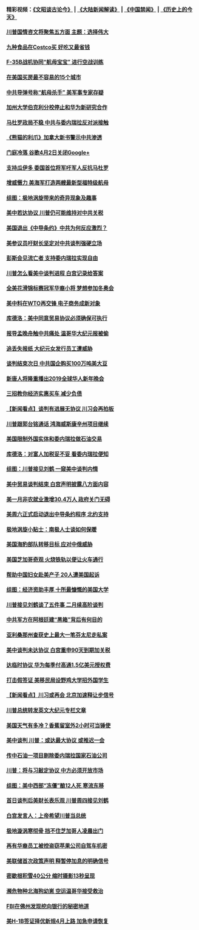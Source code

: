 #### 精彩视频：[《文昭谈古论今》](https://github.com/gfw-breaker/wenzhao) | [《大陆新闻解读》](https://github.com/gfw-breaker/ntdtv-comedy) | [《中国禁闻》](https://github.com/gfw-breaker/ntdtv-news) | [《历史上的今天》](https://github.com/gfw-breaker/today-in-history) 

#### [川普国情咨文将聚焦五方面 主题：选择伟大](../pages/nsc412/n11021501.md?t=02031423) 

#### [九种食品在Costco买 好吃又最省钱](../pages/nsc412/n11013272.md?t=02031423) 

#### [F-35B战机协同“航母宝宝” 进行空战训练](../pages/nsc412/n11020866.md?t=02031423) 

#### [在美国买房最不容易的15个城市](../pages/nsc412/n11019708.md?t=02031423) 

#### [中共导弹号称“航母杀手” 美军事专家存疑](../pages/nsc412/n11021488.md?t=02031423) 

#### [加州大学伯克利分校停止和华为新研究合作](../pages/nsc412/n11021086.md?t=02031423) 

#### [马杜罗政局不稳 中共与委内瑞拉反对派接触](../pages/nsc412/n11020719.md?t=02031423) 

#### [《熊猫的利爪》加拿大新书警示中共渗透](../pages/nsc412/n11020739.md?t=02031423) 

#### [门庭冷落 谷歌4月2日关闭Google+](../pages/nsc412/n11020806.md?t=02031423) 

#### [支持瓜伊多 委国首位将军吁军人反抗马杜罗](../pages/nsc412/n11020776.md?t=02031423) 

#### [增威慑力 美海军打造两艘最新型福特级航母](../pages/nsc412/n11020744.md?t=02031423) 

#### [组图：极地涡旋带来的奇异现象及趣事](../pages/nsc412/n11020731.md?t=02031423) 

#### [美中若达协议 川普仍可能维持对中共关税](../pages/nsc412/n11020625.md?t=02031423) 

#### [美国退出《中导条约》中共为何反应激烈？](../pages/nsc412/n11020569.md?t=02031423) 

#### [美参议员吁财长坚定对中共谈判强硬立场](../pages/nsc412/n11020440.md?t=02031423) 

#### [彭斯会见流亡者 支持委内瑞拉实现自由](../pages/nsc412/n11020031.md?t=02031423) 

#### [川普怎么看美中谈判进程 白宫记录给答案](../pages/nsc412/n11019682.md?t=02031423) 

#### [全美花滑锦标赛冠军华裔小将  梦想参加冬奥会](../pages/nsc412/n11019761.md?t=02031423) 

#### [美中料在WTO再交锋 电子商务成新对象](../pages/nsc412/n11018959.md?t=02031423) 

#### [库德洛：美中同意贸易协议必须确保可执行](../pages/nsc412/n11019036.md?t=02031423) 

#### [报导孟晚舟触中共痛处 温哥华大纪元报被偷](../pages/nsc412/n11019232.md?t=02031423) 

#### [追丢失报纸 大纪元女发行员工遭威胁](../pages/nsc412/n11019384.md?t=02031423) 

#### [谈判结束次日 中共国企购买100万吨美大豆](../pages/nsc412/n11019167.md?t=02031423) 

#### [新唐人将隆重播出2019全球华人新年晚会](../pages/nsc412/n11016043.md?t=02031423) 

#### [三招教你经济实惠买车 减少负债](../pages/nsc412/n11018732.md?t=02031423) 

#### [【新闻看点】谈判有进展无协议 川习会再拍板](../pages/nsc412/n11018718.md?t=02031423) 

#### [川普跟郭台铭通话 鸿海威斯康辛州项目继续](../pages/nsc412/n11018841.md?t=02031423) 

#### [美国限制外国实体和委内瑞拉做石油交易](../pages/nsc412/n11018353.md?t=02031423) 

#### [库德洛：对富人加税妥不妥 看委内瑞拉便知](../pages/nsc412/n11018735.md?t=02031423) 

#### [组图：川普接见刘鹤 一窥美中谈判内情](../pages/nsc412/n11018301.md?t=02031423) 

#### [美中贸易谈判结束 白宫声明披露八方面内容](../pages/nsc412/n11018681.md?t=02031423) 

#### [美一月非农就业激增30.4万人 政府关门无碍](../pages/nsc412/n11018450.md?t=02031423) 

#### [美周六正式启动退出中导条约程序 北约支持](../pages/nsc412/n11018405.md?t=02031423) 

#### [极地涡旋小贴士：南极人士谈如何保暖](../pages/nsc412/n11017984.md?t=02031423) 

#### [美国海豹部队转移目标 应对中俄威胁](../pages/nsc412/n11017801.md?t=02031423) 

#### [美国芝加哥奇观 火烧铁轨以便让火车通行](../pages/nsc412/n11017196.md?t=02031423) 

#### [帮助中国妇女赴美产子 20人遭美国起诉](../pages/nsc412/n11017068.md?t=02031423) 

#### [组图：经济资助丰厚 十所最慷慨的美国大学](../pages/nsc412/n11016519.md?t=02031423) 

#### [川普接见刘鹤谈了五件事 二月续高阶谈判](../pages/nsc412/n11016767.md?t=02031423) 

#### [中共军方在阿根廷建“黑箱”背后有何目的](../pages/nsc412/n11016689.md?t=02031423) 

#### [亚利桑那州查获史上最大一笔芬太尼走私案](../pages/nsc412/n11016442.md?t=02031423) 

#### [美中谈判未达协议 白宫重申90天到期加关税](../pages/nsc412/n11016604.md?t=02031423) 

#### [达临时协议 华为每季付高通1.5亿美元授权费](../pages/nsc412/n11016503.md?t=02031423) 

#### [打击假签证 美移民局设野鸡大学招外国学生](../pages/nsc412/n11016378.md?t=02031423) 

#### [【新闻看点】川习或再会 北京加速释让步信号](../pages/nsc412/n11016108.md?t=02031423) 

#### [川普总统转发英文大纪元专栏文章](../pages/nsc412/n11016258.md?t=02031423) 

#### [美国天气有多冷？香蕉留室外2小时可当锤使](../pages/nsc412/n11016264.md?t=02031423) 

#### [美中谈判 川普：或达最大协议 或推迟一会](../pages/nsc412/n11016270.md?t=02031423) 

#### [传中石油一项目剔除委内瑞拉国家石油公司](../pages/nsc412/n11015982.md?t=02031423) 

#### [川普：将与习敲定协议 中方必须开放市场](../pages/nsc412/n11015814.md?t=02031423) 

#### [组图：美中西部“冻僵”酿12人死 寒流东移](../pages/nsc412/n11015675.md?t=02031423) 

#### [首日谈判后美财长表乐观 川普周四接见刘鹤](../pages/nsc412/n11015436.md?t=02031423) 

#### [白宫发言人：上帝希望川普当总统](../pages/nsc412/n11015016.md?t=02031423) 

#### [极地漩涡寒彻骨 挡不住芝加哥人凌晨出门](../pages/nsc412/n11014521.md?t=02031423) 

#### [再有华裔员工被控盗窃苹果公司自驾车机密](../pages/nsc412/n11014629.md?t=02031423) 

#### [美联储首次政策声明 释暂停加息的明确信号](../pages/nsc412/n11013829.md?t=02031423) 

#### [密歇根积雪40公分 缩时摄影13秒呈现](../pages/nsc412/n11014064.md?t=02031423) 

#### [濒危物种北海狗幼崽 空运温哥华接受救治](../pages/nsc412/n11014164.md?t=02031423) 

#### [FBI在佛州发现挖向银行的秘密地道](../pages/nsc412/n11013871.md?t=02031423) 

#### [美H-1B签证择优新规4月上路 加急申请恢复](../pages/nsc412/n11013875.md?t=02031423) 

